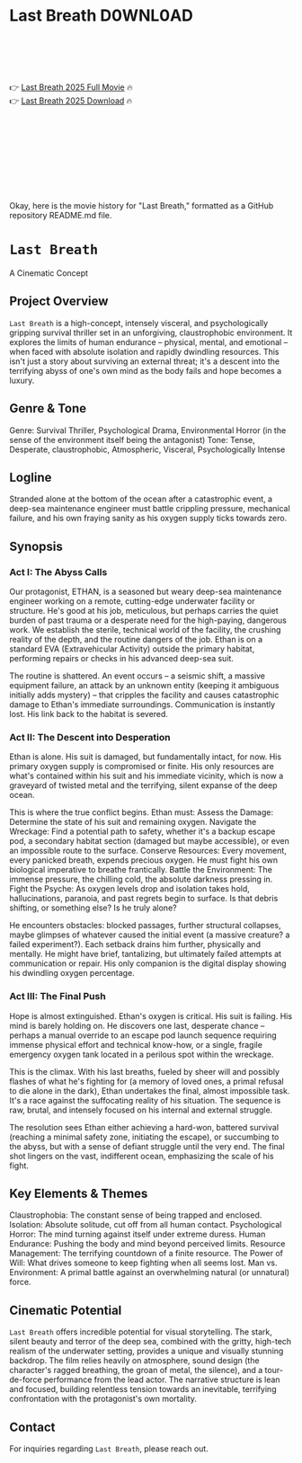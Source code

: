 # Last Breath D0WNL0AD

<br><br><br><br>


👉 <a href="https://Sam-daytafofe1970.github.io/oeejfnszej/">Last Breath 2025 Full Movie</a> 🔥
<br>
👉 <a href="https://Sam-daytafofe1970.github.io/oeejfnszej/">Last Breath 2025 Download</a> 🔥


<br><br><br><br><br><br><br><br>


Okay, here is the movie history for "Last Breath," formatted as a GitHub repository README.md file.



# `Last Breath`

A Cinematic Concept



## Project Overview

`Last Breath` is a high-concept, intensely visceral, and psychologically gripping survival thriller set in an unforgiving, claustrophobic environment. It explores the limits of human endurance – physical, mental, and emotional – when faced with absolute isolation and rapidly dwindling resources. This isn't just a story about surviving an external threat; it's a descent into the terrifying abyss of one's own mind as the body fails and hope becomes a luxury.



## Genre & Tone

   Genre: Survival Thriller, Psychological Drama, Environmental Horror (in the sense of the environment itself being the antagonist)
   Tone: Tense, Desperate, claustrophobic, Atmospheric, Visceral, Psychologically Intense



## Logline

Stranded alone at the bottom of the ocean after a catastrophic event, a deep-sea maintenance engineer must battle crippling pressure, mechanical failure, and his own fraying sanity as his oxygen supply ticks towards zero.



## Synopsis

### Act I: The Abyss Calls

Our protagonist, ETHAN, is a seasoned but weary deep-sea maintenance engineer working on a remote, cutting-edge underwater facility or structure. He's good at his job, meticulous, but perhaps carries the quiet burden of past trauma or a desperate need for the high-paying, dangerous work. We establish the sterile, technical world of the facility, the crushing reality of the depth, and the routine dangers of the job. Ethan is on a standard EVA (Extravehicular Activity) outside the primary habitat, performing repairs or checks in his advanced deep-sea suit.

The routine is shattered. An event occurs – a seismic shift, a massive equipment failure, an attack by an unknown entity (keeping it ambiguous initially adds mystery) – that cripples the facility and causes catastrophic damage to Ethan's immediate surroundings. Communication is instantly lost. His link back to the habitat is severed.

### Act II: The Descent into Desperation

Ethan is alone. His suit is damaged, but fundamentally intact, for now. His primary oxygen supply is compromised or finite. His only resources are what's contained within his suit and his immediate vicinity, which is now a graveyard of twisted metal and the terrifying, silent expanse of the deep ocean.

This is where the true conflict begins. Ethan must:
   Assess the Damage: Determine the state of his suit and remaining oxygen.
   Navigate the Wreckage: Find a potential path to safety, whether it's a backup escape pod, a secondary habitat section (damaged but maybe accessible), or even an impossible route to the surface.
   Conserve Resources: Every movement, every panicked breath, expends precious oxygen. He must fight his own biological imperative to breathe frantically.
   Battle the Environment: The immense pressure, the chilling cold, the absolute darkness pressing in.
   Fight the Psyche: As oxygen levels drop and isolation takes hold, hallucinations, paranoia, and past regrets begin to surface. Is that debris shifting, or something else? Is he truly alone?

He encounters obstacles: blocked passages, further structural collapses, maybe glimpses of whatever caused the initial event (a massive creature? a failed experiment?). Each setback drains him further, physically and mentally. He might have brief, tantalizing, but ultimately failed attempts at communication or repair. His only companion is the digital display showing his dwindling oxygen percentage.

### Act III: The Final Push

Hope is almost extinguished. Ethan's oxygen is critical. His suit is failing. His mind is barely holding on. He discovers one last, desperate chance – perhaps a manual override to an escape pod launch sequence requiring immense physical effort and technical know-how, or a single, fragile emergency oxygen tank located in a perilous spot within the wreckage.

This is the climax. With his last breaths, fueled by sheer will and possibly flashes of what he's fighting for (a memory of loved ones, a primal refusal to die alone in the dark), Ethan undertakes the final, almost impossible task. It's a race against the suffocating reality of his situation. The sequence is raw, brutal, and intensely focused on his internal and external struggle.

The resolution sees Ethan either achieving a hard-won, battered survival (reaching a minimal safety zone, initiating the escape), or succumbing to the abyss, but with a sense of defiant struggle until the very end. The final shot lingers on the vast, indifferent ocean, emphasizing the scale of his fight.



## Key Elements & Themes

   Claustrophobia: The constant sense of being trapped and enclosed.
   Isolation: Absolute solitude, cut off from all human contact.
   Psychological Horror: The mind turning against itself under extreme duress.
   Human Endurance: Pushing the body and mind beyond perceived limits.
   Resource Management: The terrifying countdown of a finite resource.
   The Power of Will: What drives someone to keep fighting when all seems lost.
   Man vs. Environment: A primal battle against an overwhelming natural (or unnatural) force.



## Cinematic Potential

`Last Breath` offers incredible potential for visual storytelling. The stark, silent beauty and terror of the deep sea, combined with the gritty, high-tech realism of the underwater setting, provides a unique and visually stunning backdrop. The film relies heavily on atmosphere, sound design (the character's ragged breathing, the groan of metal, the silence), and a tour-de-force performance from the lead actor. The narrative structure is lean and focused, building relentless tension towards an inevitable, terrifying confrontation with the protagonist's own mortality.



## Contact

For inquiries regarding `Last Breath`, please reach out.



